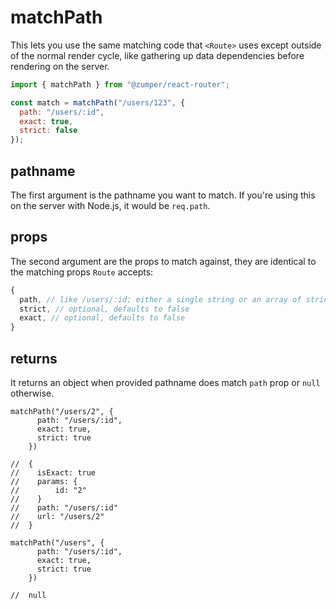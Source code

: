 # matchPath

This lets you use the same matching code that `<Route>` uses except outside of the normal render cycle, like gathering up data dependencies before rendering on the server.

```js
import { matchPath } from "@zumper/react-router";

const match = matchPath("/users/123", {
  path: "/users/:id",
  exact: true,
  strict: false
});
```

## pathname

The first argument is the pathname you want to match. If you're using
this on the server with Node.js, it would be `req.path`.

## props

The second argument are the props to match against, they are identical
to the matching props `Route` accepts:

```js
{
  path, // like /users/:id; either a single string or an array of strings
  strict, // optional, defaults to false
  exact, // optional, defaults to false
}
```

## returns

It returns an object when provided pathname does match `path` prop or `null` otherwise.

```
matchPath("/users/2", {
      path: "/users/:id",
      exact: true,
      strict: true
    })

//  {
//    isExact: true
//    params: {
//        id: "2"
//    }
//    path: "/users/:id"
//    url: "/users/2"
//  }
```

```
matchPath("/users", {
      path: "/users/:id",
      exact: true,
      strict: true
    })

//  null
```
